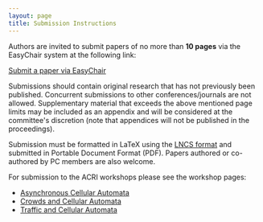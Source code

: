 ```yaml
---
layout: page
title: Submission Instructions
---
```


Authors are invited to submit papers of no more than **10 pages** via the EasyChair system at the following link:

[Submit a paper via EasyChair](http://easychair.org/conferences/?conf=acri2018)

Submissions should contain original research that has not previously been published. Concurrent submissions to other conferences/journals are not allowed. Supplementary material that exceeds the above mentioned page limits may be included as an appendix and will be considered at the committee's discretion (note that appendices will not be published in the proceedings).

Submission must be formatted in LaTeX using the [LNCS format](http://www.springer.com/computer/lncs/lncs+authors) and submitted in Portable Document Format (PDF). Papers authored or co-authored by PC members are also welcome.

For submission to the ACRI workshops please see the workshop pages:
- [Asynchronous Cellular Automata](/ACA)
- [Crowds and Cellular Automata](/CCA)
- [Traffic and Cellular Automata](/TCA)
